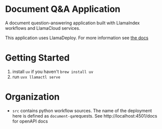 # Document Q&A Application

A document question-answering application built with LlamaIndex workflows and LlamaCloud services.


This application uses LlamaDeploy. For more information see [the docs](https://developers.llamaindex.ai/python/cloud/llamaagents/getting-started)

# Getting Started

1. install `uv` if you haven't `brew install uv`
2. run `uvx llamactl serve`

# Organization

- `src` contains python workflow sources. The name of the deployment here is defined as `document-qa`requests. See http://localhost:4501/docs for openAPI docs
